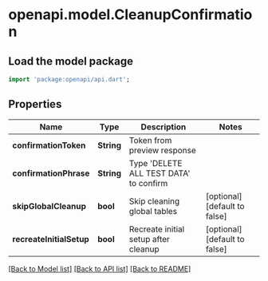 # openapi.model.CleanupConfirmation

## Load the model package
```dart
import 'package:openapi/api.dart';
```

## Properties
Name | Type | Description | Notes
------------ | ------------- | ------------- | -------------
**confirmationToken** | **String** | Token from preview response | 
**confirmationPhrase** | **String** | Type 'DELETE ALL TEST DATA' to confirm | 
**skipGlobalCleanup** | **bool** | Skip cleaning global tables | [optional] [default to false]
**recreateInitialSetup** | **bool** | Recreate initial setup after cleanup | [optional] [default to false]

[[Back to Model list]](../README.md#documentation-for-models) [[Back to API list]](../README.md#documentation-for-api-endpoints) [[Back to README]](../README.md)


